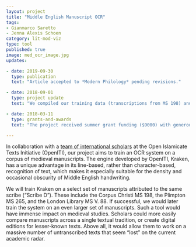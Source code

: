 ```yaml
---
layout: project
title: "Middle English Manuscript OCR"
tags:
- Gianmarco Saretto
- Jenna Alexis Schoen
category: lit-mod-viz
type: tool
published: true
image: med_ocr_image.jpg
updates:

- date: 2019-09-30
  type: publication
  text: "Article accepted to *Modern Philology* pending revisions."

- date: 2018-09-01
  type: project update
  text: "We compiled our training data (transcriptions from MS 198) and trained the OCR system *Kraken.* We then compiled ground-truth testing data and OCR'd different pages from MS 198 and four more manuscripts. The machine showed an accuracy rate of 90% on the training data, 85% on MS 198, and between 80% and 20% on the four other manuscripts (results varied greatly depending on the script, the layout, and the scribe)."

- date: 2018-03-11
  type: grants-and-awards
  text: "The project received summer grant funding ($9000) with generous support from the Data Science Institute Scholars Program and the Data, Media, & Society Center."

---
```


In collaboration with a [team of international scholars][1] at the Open
Islamicate Texts Initiative (OpenITI), our project aims to train an OCR system
on a corpus of medieval manuscripts. The engine developed by OpenITI, Kraken,
has a unique advantage in its line-based, rather than character-based,
recognition of text, which makes it especially suitable for the density and
occasional obscurity of Middle English handwriting.

We will train Kraken on a select set of manuscripts attributed to the same
scribe (“Scribe D”). These include the Corpus Christi MS 198, the Plimpton MS
265, and the London Library MS V. 88.  If successful, we would later train the
system on an even larger set of manuscripts. Such a tool would have immense
impact on medieval studies.  Scholars could more easily compare manuscripts
across a single textual tradition, or create digital editions for lesser-known
texts. Above all, it would allow them to work on a massive number of
untranscribed texts that seem “lost” on the current academic radar.

[1]: https://arxiv.org/pdf/1703.09550.pdf
